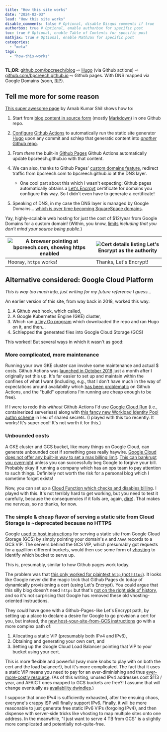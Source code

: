 ```yaml
---
title: "How this site works"
date: "2024-02-03"
lead: "How this site works"
disable_comments: false # Optional, disable Disqus comments if true
authorbox: true # Optional, enable authorbox for specific post
toc: true # Optional, enable Table of Contents for specific post
mathjax: true # Optional, enable MathJax for specific post
categories:
  - "meta"
tags:
  - "how-this-works"
---
```


**TL;DR**: [github.com/bpcreech/blog](https://github.com/bpcreech/blog) ⇨
[Hugo](https://gohugo.io/) (via Github actions) ⇨
[github.com/bpcreech.github.io](https://github.com/bpcreech.github.io) ⇨ Github
pages. With DNS mapped via Google Domains (soon,
[RIP](https://blog.pragmaticengineer.com/google-domains-to-shut-down)).

<!--more-->

## Tell me more for some reason

[This super awesome page](https://ruddra.com/hugo-deploy-static-page-using-github-actions/)
by Arnab Kumar Shil shows how to:

1. Start from [blog content in source form](https://github.com/bpcreech/blog)
   (mostly [Markdown](https://www.markdownguide.org/)) in one Github repo.
2. [Configure](https://github.com/bpcreech/blog/blob/main/.github/workflows/publish.yaml)
   [Github Actions](https://github.com/features/actions) to automatically run
   the static site generator [Hugo](https://gohugo.io/) upon any commit and
   schlep that generatic content into
   [_another_ Github repo](https://github.com/bpcreech/bpcreech.github.io).
3. From _there_ the built-in [Github Pages](https://pages.github.com/) Github
   Actions automatically update bpcreech.github.io with that content.
4. We can also, thanks to Github Pages'
   [custom domains feature](https://docs.github.com/en/pages/configuring-a-custom-domain-for-your-github-pages-site/about-custom-domains-and-github-pages),
   redirect traffic from bpcreech.com to bpcreech.github.io at the DNS layer.

   - One cool part about this which I wasn't expecting: Github pages
     automatically obtains a [Let's Encrpyt](https://letsencrypt.org/)
     certificate for domains you configure this way. So I didn't even have to
     generate a certificate!

5. Speaking of DNS, in my case the DNS layer is managed by Google Domains...
   [which is over time becoming SquareSpace domains](https://blog.pragmaticengineer.com/google-domains-to-shut-down).

Yay, highly-scalable web hosting for just the cost of $12/year from Google
Domains for a custom domain! (Within, you know,
[limits](https://docs.github.com/en/pages/getting-started-with-github-pages/about-github-pages)
_including that you don't mind your source being public_.)

| ![A browser pointing at bpcreech.com, showing https enabled](/img/i-can-has-https.png) | ![Cert details listing Let's Encrypt as the authority](/img/lets-encrypt.png) |
| -------------------------------------------------------------------------------------- | ----------------------------------------------------------------------------- |
| Hooray, `https` works!                                                                 | Thanks, Let's Encrypt!                                                        |

## Alternative considered: Google Cloud Platform

_This is way too much info, just writing for my future reference I guess..._

An earlier version of this site, from way back in 2018, worked this way:

1. A Github web hook, which called,
2. A Google Kubernetes Engine (GKE) cluster,
3. Which ran [a tiny Go program](https://github.com/bpcreech/hugohook) which
   downloaded the repo and ran Hugo on it, and then...
4. Schlepped the generated files into Google Cloud Storage (GCS)

This worked! But several ways in which it wasn't as good:

### More complicated, more maintenance

Running your own GKE cluster can involve some maintenance and actual $ costs.
Github Actions was
[launched in October 2018](https://techcrunch.com/2018/10/16/github-launches-actions-its-workflow-automation-tool)
just a month after I originally set this up. It's far easier to set up and
maintain within the confines of what I want (including, e.g., that I don't have
much in the way of expectations around availability which
[has been problematic](https://www.githubstatus.com/history) on Github Actions,
and the "build" operations I'm running are cheap enough to be free).

If I were to redo this _without_ Github Actions I'd use
[Google Cloud Run](https://cloud.google.com/run) (i.e., containerized
serverless) along with
[this fancy new Workload Identity Pool authn scheme](https://github.com/google-github-actions/auth?tab=readme-ov-file#direct-wif)
in lieu of shared secrets. (I played with this too recently. It works! It's
super cool! It's not worth it for this.)

### Unbounded costs

A GKE cluster and GCS bucket, like many things on Google Cloud, can generate
unbounded cost if something goes really haywire.
[Google Cloud does not offer any built-in way to set a max billing limit](https://stackoverflow.com/questions/27616776/how-do-i-set-a-cost-limit-in-google-developers-console).
[This can bankrupt you overnight](https://news.ycombinator.com/item?id=25372336)
unless you can successfully beg Google to forgive your bill. Probably okay if
running a company which has an ops team to pay attention to such things.
Definitely not worth the risk for a personal blog which I sometime forget
exists!

Now, you can set up a
[Cloud Function which checks and disables billing](https://cloud.google.com/billing/docs/how-to/notify).
I played with this. It's not terribly hard to get working, but you need to test
it carefully, because the consequencies if it fails are, again,
[dire](https://news.ycombinator.com/item?id=25372336)). That makes me nervous,
so no thanks, for now.

### The simple & cheap flavor of serving a static site from Cloud Storage is ~deprecated because no HTTPS

Google
[used to host instructions](https://web.archive.org/web/20180112010509/https://cloud.google.com/storage/docs/hosting-static-website)
for serving a static site from Google Cloud Storage (GCS) by simply pointing
your domain's `A` and `AAAA` records to a GCS VIP. The servers behind the GCS
VIP, which presumably got requests for a gazillion different buckets, would then
use some form of [vhosting](https://en.wikipedia.org/wiki/Virtual_hosting) to
identify which bucket to serve up.

This is, presumably, similar to how Github pages work today.

The problem was that
[this only worked for plaintext `http` (not `https`)](https://web.archive.org/web/20170327185149/https://cloud.google.com/storage/docs/static-website#https).
It looks like Google never did the magic trick that Github Pages do today of
dynamically provisioning a cert (using Let's Encrypt). You could argue that this
silly blog doesn't need `https` but that's
[not on the right side of history](https://blog.chromium.org/2023/08/towards-https-by-default.html),
and so it's not surprising that Google has removed these old vhosting-oriented
instructions.

They _could_ have gone with a Github-Pages-like Let's Encrypt path, by setting
up a place to declare a desire for Google to go provision a cert for you, but
instead, the
[new host-your-site-from-GCS instructions](https://cloud.google.com/storage/docs/hosting-static-website)
go with a more complex path of:

1. Allocating a static VIP (presumably both IPv4 and IPv6),
2. Obtaining and generating your own cert, and
3. Setting up the Google Cloud Load Balancer pointing that VIP to your bucket
   using your cert.

This is more flexible and powerful (way more knobs to play with on both the cert
and the load balancer!), but it's more complicated. The fact that it uses a
static VIP means you need to pay for an ever-diminishing and thus
[ever-more-costly resource](https://cloud.google.com/vpc/network-pricing#ipaddress).
(As of this writing, unused IPv4 addresses cost $113 / year, and AFAICT ones
mapped to GCS buckets are free?! I assume that will change eventually as
[availability dwindles](https://ipv4.potaroo.net/).)

I suppose that once IPv4 is sufficiently exhausted, after the ensuing chaos,
everyone's crappy ISP will finally support IPv6. Finally, it will be more
reasonable to just generate free static IPv6 VIPs (forgoing IPv4), and then
dispense with server-side tricks like vhosting to map multiple sites onto one
address. In the meanwhile, "I just want to serve 4 TB from GCS" is a slightly
more complicated and potentially not-quite-free.
